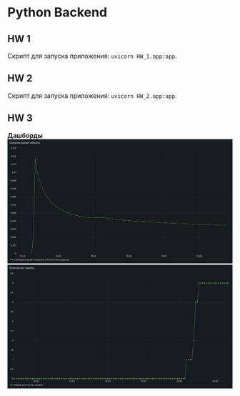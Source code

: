 # Python Backend

## HW 1

Скрипт для запуска приложения: `uvicorn HW_1.app:app`.

## HW 2

Скрипт для запуска приложения: `uvicorn HW_2.app:app`.

## HW 3

**Дашборды**
![dashboard](docs/avg_request_time.png)
![dashboard](docs/errors.png)